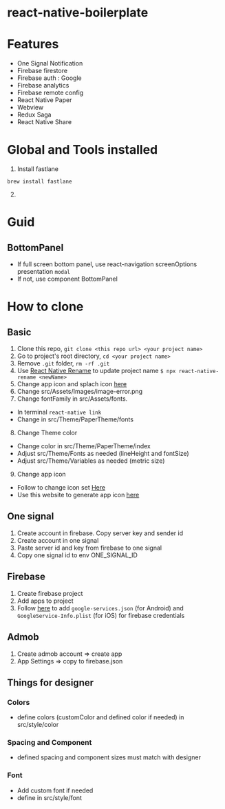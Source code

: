 # react-native-boilerplate

# Features
- One Signal Notification
- Firebase firestore
- Firebase auth : Google
- Firebase analytics
- Firebase remote config
- React Native Paper
- Webview
- Redux Saga
- React Native Share

# Global and Tools installed
1. Install fastlane
```
brew install fastlane
```
2. 

# Guid
## BottomPanel
- If full screen bottom panel, use react-navigation screenOptions presentation `modal`
- If not, use component BottomPanel

# How to clone
## Basic
1. Clone this repo, `git clone <this repo url> <your project name>`
2. Go to project's root directory, `cd <your project name>`
3. Remove `.git` folder, `rm -rf .git`
4. Use [React Native Rename](https://github.com/junedomingo/react-native-rename) to update project name `$ npx react-native-rename <newName>`
5. Change app icon and splach icon [here](https://thecodingmachine.github.io/react-native-boilerplate/docs/Configuration)
6. Change src/Assets/Images/image-error.png
7. Change fontFamily in src/Assets/fonts.
  - In terminal `react-native link`
  - Change in src/Theme/PaperTheme/fonts
8. Change Theme color
  - Change color in src/Theme/PaperTheme/index
  - Adjust src/Theme/Fonts as needed (lineHeight and fontSize)
  - Adjust src/Theme/Variables as needed (metric size)
9. Change app icon
  - Follow to change icon set [Here](https://aboutreact.com/react-native-change-app-icon/)
  - Use this website to generate app icon [here](https://appicon.co/)

## One signal
1. Create account in firebase. Copy server key and sender id
2. Create account in one signal
3. Paste server id and key from firebase to one signal
4. Copy one signal id to env ONE_SIGNAL_ID

## Firebase
1. Create firebase project
2. Add apps to project
3. Follow [here](https://rnfirebase.io/) to add `google-services.json` (for Android) and `GoogleService-Info.plist` (for iOS) for firebase credentials

## Admob
1. Create admob account => create app
2. App Settings => copy to firebase.json
## Things for designer
### Colors
- define colors (customColor and defined color if needed) in src/style/color
### Spacing and Component
- defined spacing and component sizes must match with designer
### Font
- Add custom font if needed
- define in src/style/font